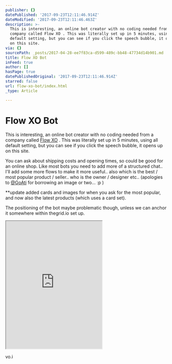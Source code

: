 ```yaml
---
publisher: {}
datePublished: '2017-09-23T12:11:46.914Z'
dateModified: '2017-09-23T12:11:46.463Z'
description: >-
  This is interesting, an online bot creator with no coding needed from a
  company called Flow XO . This was literally set up in 5 minutes, using all
  default setting, but you can see if you click the speech bubble, it opens up
  on this site.
via: {}
sourcePath: _posts/2017-04-28-ee7f83ca-d599-489c-bb48-47734d14b901.md
title: Flow XO Bot
inFeed: true
author: []
hasPage: true
datePublishedOriginal: '2017-09-23T12:11:46.914Z'
starred: false
url: flow-xo-bot/index.html
_type: Article

---
```

# Flow XO Bot

This is interesting, an online bot creator with no coding needed from a company called [Flow XO][0] . This was literally set up in 5 minutes, using all default setting, but you can see if you click the speech bubble, it opens up on this site.

You can ask about shipping costs and opening times, so could be good for an online shop. Like most bots you need to add more of a structured chat.. I'll add some more flows to make it more useful.. also which is the best / most popular product / seller.. who is the owner / designer etc.. (apologies to [@GoAti][1] for borrowing an image or two... :p )

\*\*update added cards and images for when you ask for the most popular, and now also the latest products (which uses a card set).

The positioning of the bot maybe problematic though, unless we can anchor it somewhere within thegrid.io set up.

<iframe src="https://the-grid.github.io/ed-userhtml/?g=eJx1kE1vgjAAQP8K4S4fRc26iInZFoRQiIOB5UZpGSVUCBSR_nqzeN79vXd4h6ka-SC1aaxcvZFymN5Nc-H0l0mj7vrl0RtVL0wmCKNGO-kaLWW5qR_95gW5OlsDq_QyWST-3udRiwHaYnXh4UfgFLnP49vEsYBWkl94zH07Tk8KgYhjhe1IFS1WpwWlQYPSny3K0Z_3X2_AAM5-2_Py_G1VZ7QPV6jQanc0sZ3iGllh-jXj3G6YgDO-UhWK6E4SKIgHHea9SZJnqgLZXIBsDUHXErBTocp25LO7Yx7A-uK6ulZO663SKKvZeDyYr0HHJzYLZL0" height="400" style=""></iframe>

vo.i

[0]: https://flowxo.com/
[1]: https://twitter.com/icleora1
